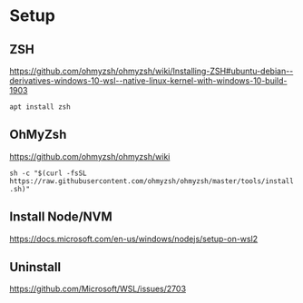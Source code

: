 # Setup

## ZSH

https://github.com/ohmyzsh/ohmyzsh/wiki/Installing-ZSH#ubuntu-debian--derivatives-windows-10-wsl--native-linux-kernel-with-windows-10-build-1903

`apt install zsh`


## OhMyZsh

https://github.com/ohmyzsh/ohmyzsh/wiki

`sh -c "$(curl -fsSL https://raw.githubusercontent.com/ohmyzsh/ohmyzsh/master/tools/install.sh)"`


## Install Node/NVM

https://docs.microsoft.com/en-us/windows/nodejs/setup-on-wsl2


## Uninstall

https://github.com/Microsoft/WSL/issues/2703
